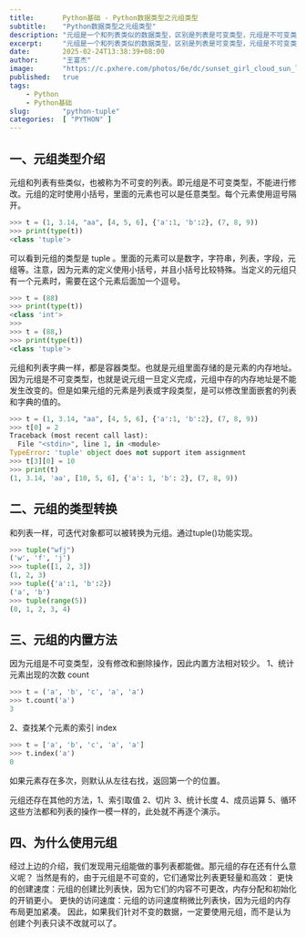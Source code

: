 ```yaml
---
title:       Python基础 - Python数据类型之元组类型
subtitle:    "Python数据类型之元组类型"
description: "元组是一个和列表类似的数据类型，区别是列表是可变类型，元组是不可变类型。元组通过比列表更高效内存分配和初始化开销更小。"
excerpt:     "元组是一个和列表类似的数据类型，区别是列表是可变类型，元组是不可变类型。元组通过比列表更高效内存分配和初始化开销更小。"
date:        2025-02-24T13:38:39+08:00
author:      "王富杰"
image:       "https://c.pxhere.com/photos/6e/dc/sunset_girl_cloud_sun_light-142027.jpg!d"
published:   true
tags:
    - Python
    - Python基础
slug:        "python-tuple"
categories:  [ "PYTHON" ]
---
```


## 一、元组类型介绍
元组和列表有些类似，也被称为不可变的列表。即元组是不可变类型，不能进行修改。元组的定时使用小括号，里面的元素也可以是任意类型。每个元素使用逗号隔开。
```python
>>> t = (1, 3.14, "aa", [4, 5, 6], {'a':1, 'b':2}, (7, 8, 9))
>>> print(type(t))
<class 'tuple'>
```
可以看到元组的类型是 tuple 。里面的元素可以是数字，字符串，列表，字段，元组等。注意，因为元素的定义使用小括号，并且小括号比较特殊。当定义的元组只有一个元素时，需要在这个元素后面加一个逗号。
```python
>>> t = (88)
>>> print(type(t))
<class 'int'>
>>> 
>>> t = (88,)
>>> print(type(t))
<class 'tuple'>
```
元组和列表字典一样，都是容器类型。也就是元组里面存储的是元素的内存地址。因为元组是不可变类型，也就是说元组一旦定义完成，元组中存的内存地址是不能发生改变的。但是如果元组的元素是列表或字段类型，是可以修改里面嵌套的列表和字典的值的。
```python
>>> t = (1, 3.14, "aa", [4, 5, 6], {'a':1, 'b':2}, (7, 8, 9))
>>> t[0] = 2
Traceback (most recent call last):
  File "<stdin>", line 1, in <module>
TypeError: 'tuple' object does not support item assignment
>>> t[3][0] = 10
>>> print(t)
(1, 3.14, 'aa', [10, 5, 6], {'a': 1, 'b': 2}, (7, 8, 9))
```

## 二、元组的类型转换
和列表一样，可迭代对象都可以被转换为元组。通过tuple()功能实现。
```python
>>> tuple("wfj")
('w', 'f', 'j')
>>> tuple([1, 2, 3])
(1, 2, 3)
>>> tuple({'a':1, 'b':2})
('a', 'b')
>>> tuple(range(5))
(0, 1, 2, 3, 4)
```

## 三、元组的内置方法
因为元组是不可变类型，没有修改和删除操作，因此内置方法相对较少。
1、统计元素出现的次数 count
```python
>>> t = ('a', 'b', 'c', 'a', 'a')
>>> t.count('a')
3
```

2、查找某个元素的索引 index
```python
>>> t = ['a', 'b', 'c', 'a', 'a']
>>> t.index('a')
0
```
如果元素存在多次，则默认从左往右找，返回第一个的位置。

元组还存在其他的方法，1、索引取值 2、切片 3、统计长度 4、成员运算 5、循环 这些方法都和列表的操作一模一样的，此处就不再逐个演示。

## 四、为什么使用元组
经过上边的介绍，我们发现用元组能做的事列表都能做。那元组的存在还有什么意义呢？ 当然是有的，由于元组是不可变的，它们通常比列表更轻量和高效：
更快的创建速度：元组的创建比列表快，因为它们的内容不可更改，内存分配和初始化的开销更小。
更快的访问速度：元组的访问速度稍微比列表快，因为元组的内存布局更加紧凑。
因此，如果我们针对不变的数据，一定要使用元组，而不是认为创建个列表只读不改就可以了。